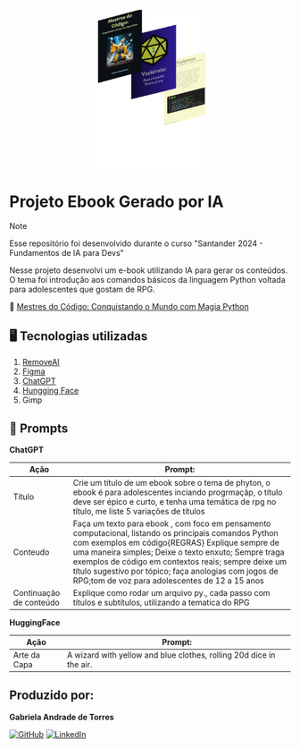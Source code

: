 <p align="center">
<img 
    src="capa_Ebook.png"
    width="200"  
/>
</p>

# Projeto Ebook Gerado por IA
>[!NOTE]
>Esse repositório foi desenvolvido durante o curso "Santander 2024 - Fundamentos de IA para Devs"

Nesse projeto desenvolvi um e-book utilizando IA para gerar os conteúdos. O tema foi introdução aos comandos básicos da linguagem Python voltada para adolescentes que gostam de RPG. 

📕 [Mestres do
Código:
Conquistando o Mundo com Magia Python​](https://github.com/gabistorres85/e-books/blob/master/ebook_mestres_do_codigov3.pdf)


## :desktop_computer:	Tecnologias utilizadas

1. [RemoveAI](https://removal.ai/)
2. [Figma](https://www.figma.com/pt-br/)
3. [ChatGPT](https://chatgpt.com/)
4. [Hungging Face](https://huggingface.co/)
2. Gimp

## :brain: Prompts

**ChatGPT**

|Ação  |  Prompt:|
|----  |--------|
|Título| Crie um título de um ebook sobre o tema de phyton, o ebook é para adolescentes inciando progrmaçãp, o título deve ser épico e curto, e tenha uma temática de rpg no título, me liste 5 variações de títulos|
|Conteudo| Faça um texto para ebook , com foco em pensamento computacional, listando os principais comandos Python com exemplos em código{REGRAS} Explique sempre de uma maneira simples; Deixe o texto enxuto; Sempre traga exemplos de código em contextos reais; sempre deixe um título sugestivo por tópico; faça anologias com jogos de RPG;tom de voz para adolescentes de 12 a 15 anos
|Continuação de conteúdo|Explique como rodar um arquivo py., cada passo com títulos e subtítulos, utilizando a tematica do RPG

**HuggingFace**

|Ação  |  Prompt:|
|------|---------|
|Arte da Capa| A wizard with yellow and blue clothes, rolling 20d dice in the air.

## Produzido por:

**Gabriela Andrade de Torres**

[![GitHub](https://img.shields.io/badge/GitHub-100000?style=for-the-badge&logo=github&logoColor=white)](https://github.com/gabistorres85)	[![LinkedIn](https://img.shields.io/badge/LinkedIn-0077B5?style=for-the-badge&logo=linkedin&logoColor=white)](https://www.linkedin.com/in/gabriela-andrade-de-torres-44485a180/)



